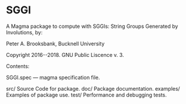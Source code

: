# SGGI
A Magma package to compute with SGGIs: String Groups Generated by Involutions, by:

Peter A. Brooksbank, Bucknell University

Copyright 2016--2018. GNU Public Liscence v. 3.

Contents:

SGGI.spec  — magma specification file.

src/
	Source Code for package.
doc/
	Package documentation.
examples/
	Examples of package use.
test/
	Performance and debugging tests.
